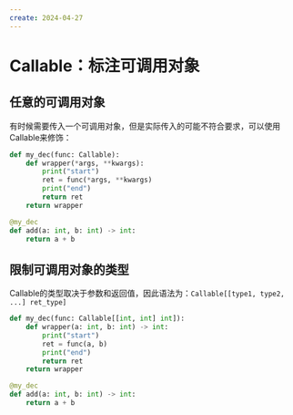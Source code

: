 ```yaml
---
create: 2024-04-27
---
```

# Callable：标注可调用对象

## 任意的可调用对象

​	有时候需要传入一个可调用对象，但是实际传入的可能不符合要求，可以使用Callable来修饰：

```python
def my_dec(func: Callable):
    def wrapper(*args, **kwargs):
        print("start")
        ret = func(*args, **kwargs)
        print("end")
        return ret
    return wrapper

@my_dec
def add(a: int, b: int) -> int:
    return a + b
```

## 限制可调用对象的类型

​	Callable的类型取决于参数和返回值，因此语法为：`Callable[[type1, type2, ...] ret_type]`

```python
def my_dec(func: Callable[[int, int] int]):
    def wrapper(a: int, b: int) -> int:
        print("start")
        ret = func(a, b)
        print("end")
        return ret
    return wrapper

@my_dec
def add(a: int, b: int) -> int:
    return a + b
```

